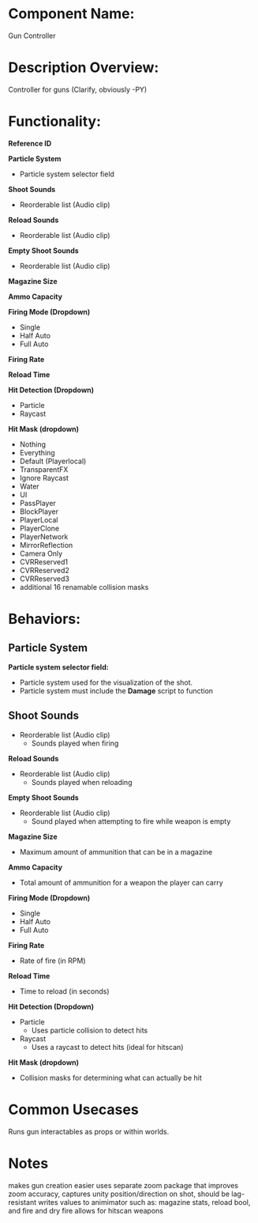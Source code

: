 # Component Name:

Gun Controller

# Description Overview:

Controller for guns (Clarify, obviously -PY)

# Functionality:

__Reference ID__

__Particle System__
- Particle system selector field
  
__Shoot Sounds__
- Reorderable list (Audio clip)
  
__Reload Sounds__
- Reorderable list (Audio clip)
  
__Empty Shoot Sounds__
- Reorderable list (Audio clip)
  
__Magazine Size__

__Ammo Capacity__

__Firing Mode (Dropdown)__

- Single
- Half Auto
- Full Auto

__Firing Rate__

__Reload Time__

__Hit Detection (Dropdown)__

- Particle
- Raycast
  
__Hit Mask (dropdown)__

- Nothing
- Everything
- Default (Playerlocal)
- TransparentFX
- Ignore Raycast
- Water
- UI
- PassPlayer
- BlockPlayer
- PlayerLocal
- PlayerClone
- PlayerNetwork
- MirrorReflection
- Camera Only
- CVRReserved1
- CVRReserved2
- CVRReserved3
- additional 16 renamable collision masks

# Behaviors:

## __Particle System__

__Particle system selector field:__

- Particle system used for the visualization of the shot.
- Particle system must include the **Damage** script to function

## __Shoot Sounds__
- Reorderable list (Audio clip)
	- Sounds played when firing

__Reload Sounds__
- Reorderable list (Audio clip)
	- Sounds played when reloading

__Empty Shoot Sounds__
- Reorderable list (Audio clip)
	- Sound played when attempting to fire while weapon is empty

__Magazine Size__
- Maximum amount of ammunition that can be in a magazine

__Ammo Capacity__
- Total amount of ammunition for a weapon the player can carry

__Firing Mode (Dropdown)__
- Single
- Half Auto
- Full Auto

__Firing Rate__
- Rate of fire (in RPM)

__Reload Time__
- Time to reload (in seconds)

__Hit Detection (Dropdown)__
- Particle
	- Uses particle collision to detect hits
- Raycast
	- Uses a raycast to detect hits (ideal for hitscan)

__Hit Mask (dropdown)__
- Collision masks for determining what can actually be hit

# Common Usecases

Runs gun interactables as props or within worlds.

# Notes

makes gun creation easier
uses separate zoom package that improves zoom accuracy, captures unity position/direction on shot, should be lag-resistant
writes values to animimator such as: magazine stats, reload bool, and fire and dry fire 
allows for hitscan weapons
